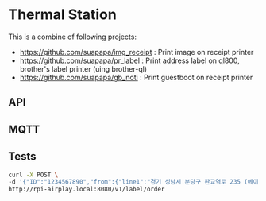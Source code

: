 # Thermal Station

This is a combine of following projects:
- https://github.com/suapapa/img_receipt : Print image on receipt printer
- https://github.com/suapapa/pr_label : Print address label on ql800, brother's label printer (uing brother-ql)
- https://github.com/suapapa/gb_noti : Print guestboot on receipt printer

## API

## MQTT


## Tests

```bash
curl -X POST \
-d '{"ID":"1234567890","from":{"line1":"경기 성남시 분당구 판교역로 235 (에이치 스퀘어 엔동)","line2":"7층","name":"카카오 엔터프라이즈","phone_number":"010-1234-5678"},"to":{"line1":"경기도 성남시 분당구 판교역로 166","name":"판교 아지트","phone_number":"010-1234-5678"}}' \
http://rpi-airplay.local:8080/v1/label/order
```